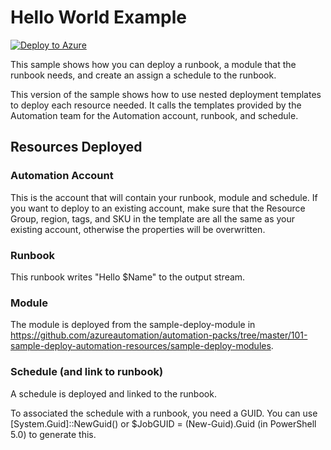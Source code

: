 # Hello World Example

[![Deploy to Azure](http://azuredeploy.net/deploybutton.png)](https://portal.azure.com/#create/Microsoft.Template/uri/https%3A%2F%2Fraw.githubusercontent.com%2Fazureautomation%2Fautomation-packs%2Fmaster%2F000-sample-using-base-automation-templates%2Fazuredeploy.json)

This sample shows how you can deploy a runbook, a module that the runbook needs, and create an assign a schedule to the runbook.

This version of the sample shows how to use nested deployment templates to deploy each resource needed. It calls the templates provided by the Automation team for the Automation account, runbook, and schedule.

## Resources Deployed

### Automation Account

This is the account that will contain your runbook, module and schedule. If you want to deploy to an existing account, make sure that the Resource Group, region, tags, and SKU in the template are all the same as your existing account, otherwise the properties will be overwritten.

### Runbook

This runbook writes "Hello $Name" to the output stream.

### Module

The module is deployed from the sample-deploy-module in https://github.com/azureautomation/automation-packs/tree/master/101-sample-deploy-automation-resources/sample-deploy-modules.

### Schedule (and link to runbook)

A schedule is deployed and linked to the runbook.

To associated the schedule with a runbook, you need a GUID. You can use [System.Guid]::NewGuid() or $JobGUID = (New-Guid).Guid (in PowerShell 5.0) to generate this.
